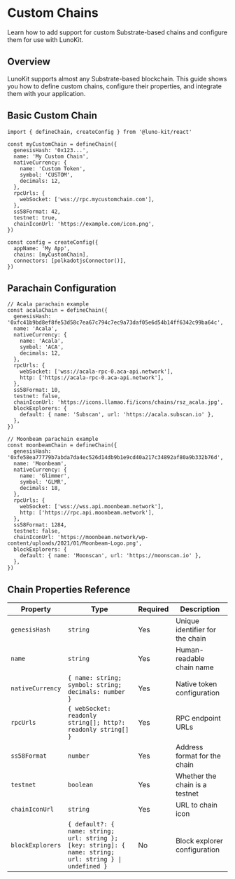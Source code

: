 # Custom Chains

Learn how to add support for custom Substrate-based chains and configure them for use with LunoKit.

## Overview

LunoKit supports almost any Substrate-based blockchain. This guide shows you how to define custom chains, configure their properties, and integrate them with your application.

## Basic Custom Chain

```tsx
import { defineChain, createConfig } from '@luno-kit/react'

const myCustomChain = defineChain({
  genesisHash: '0x123...',
  name: 'My Custom Chain',
  nativeCurrency: {
    name: 'Custom Token',
    symbol: 'CUSTOM',
    decimals: 12,
  },
  rpcUrls: {
    webSocket: ['wss://rpc.mycustomchain.com'],
  },
  ss58Format: 42,
  testnet: true,
  chainIconUrl: 'https://example.com/icon.png',
})

const config = createConfig({
  appName: 'My App',
  chains: [myCustomChain],
  connectors: [polkadotjsConnector()],
})
```

## Parachain Configuration

```tsx
// Acala parachain example
const acalaChain = defineChain({
  genesisHash: '0xfc41b9bd8ef8fe53d58c7ea67c794c7ec9a73daf05e6d54b14ff6342c99ba64c',
  name: 'Acala',
  nativeCurrency: {
    name: 'Acala',
    symbol: 'ACA',
    decimals: 12,
  },
  rpcUrls: {
    webSocket: ['wss://acala-rpc-0.aca-api.network'],
    http: ['https://acala-rpc-0.aca-api.network'],
  },
  ss58Format: 10,
  testnet: false,
  chainIconUrl: 'https://icons.llamao.fi/icons/chains/rsz_acala.jpg',
  blockExplorers: {
    default: { name: 'Subscan', url: 'https://acala.subscan.io' },
  },
})

// Moonbeam parachain example
const moonbeamChain = defineChain({
  genesisHash: '0xfe58ea77779b7abda7da4ec526d14db9b1e9cd40a217c34892af80a9b332b76d',
  name: 'Moonbeam',
  nativeCurrency: {
    name: 'Glimmer',
    symbol: 'GLMR',
    decimals: 18,
  },
  rpcUrls: {
    webSocket: ['wss://wss.api.moonbeam.network'],
    http: ['https://rpc.api.moonbeam.network'],
  },
  ss58Format: 1284,
  testnet: false,
  chainIconUrl: 'https://moonbeam.network/wp-content/uploads/2021/01/Moonbeam-Logo.png',
  blockExplorers: {
    default: { name: 'Moonscan', url: 'https://moonscan.io' },
  },
})
```

## Chain Properties Reference

| Property | Type | Required | Description |
|----------|------|----------|-------------|
| `genesisHash` | `string` | Yes | Unique identifier for the chain |
| `name` | `string` | Yes | Human-readable chain name |
| `nativeCurrency` | `{ name: string; symbol: string; decimals: number }` | Yes | Native token configuration |
| `rpcUrls` | `{ webSocket: readonly string[]; http?: readonly string[] }` | Yes | RPC endpoint URLs |
| `ss58Format` | `number` | Yes | Address format for the chain |
| `testnet` | `boolean` | Yes | Whether the chain is a testnet |
| `chainIconUrl` | `string` | Yes | URL to chain icon |
| `blockExplorers` | `{ default?: { name: string; url: string }; [key: string]: { name: string; url: string } \| undefined }` | No | Block explorer configuration |
